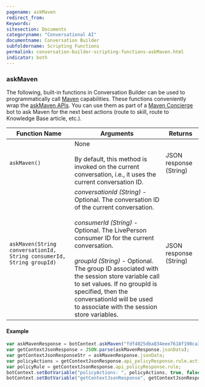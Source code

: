 ```yaml
---
pagename: askMaven
redirect_from:
Keywords:
sitesection: Documents
categoryname: "Conversational AI"
documentname: Conversation Builder
subfoldername: Scripting Functions
permalink: conversation-builder-scripting-functions-askMaven.html
indicator: both
---
```


### askMaven

The following, built-in functions in Conversation Builder can be used to programmatically call [Maven](maven-ai-overview.html) capabilities. These functions conveniently wrap the [askMaven APIs](maven-ai-askmaven-overview.html). You can use them as part of a [Maven Concierge](conversation-builder-bot-templates-maven-concierge.html) bot to ask Maven for the next best actions (route to skill, route to Knowledge Base article, etc.).

| Function Name | Arguments | Returns |
| --- | --- | --- |
| `askMaven()` | None<br><br>By default, this method is invoked on the current conversation, i.e., it uses the current conversation ID. | JSON response (String) |
| `askMaven(String conversationId, String consumerId, String groupId)` | *conversationId (String)* - Optional. The conversation ID of the current conversation.<br><br>*consumerId (String)* - Optional. The LivePerson consumer ID for the current conversation.<br><br>*groupId (String)* - Optional. The group ID associated with the session store variable call to set values. If no groupId is specified, then the conversationId will be used to associate with the session store variables. | JSON response (String) |

#### Example

```javascript
var askMavenResponse = botContext.askMaven("fdf4025dba834eee7618f190ca3d452eaf784063130b8bcb67cd2b38ead497a5", "123456789", "87876");
var getContextJsonResponse = JSON.parse(askMavenResponse.jsonData);
var getContextJsonResponseStr = askMavenResponse.jsonData;
var policyActions = getContextJsonResponse.api_policyResponse.rule.actions[0];
var policyRule = getContextJsonResponse.api_policyResponse.rule;
botContext.setBotVariable("policyActions: ", policyActions, true, false);
botContext.setBotVariable("getContextJsonResponse", getContextJsonResponseStr, true, false);
```